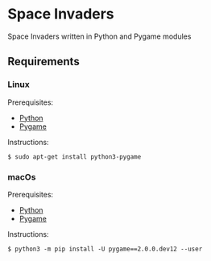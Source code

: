 # Space Invaders

Space Invaders written in Python and Pygame modules

## Requirements

### Linux

Prerequisites:

* [Python][Python-download]
* [Pygame][Pygame-download-linux]

Instructions:

    $ sudo apt-get install python3-pygame

### macOs

Prerequisites:

* [Python][Python-download]
* [Pygame][Pygame-download-macOs]

Instructions:

    $ python3 -m pip install -U pygame==2.0.0.dev12 --user


[Pygame-download-linux]: https://www.pygame.org/wiki/GettingStarted#Unix%20Binary%20Packages
[Pygame-download-macOs]: https://www.pygame.org/wiki/GettingStarted#Mac%20installation
[Python-download]: https://www.python.org/downloads/
